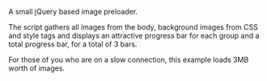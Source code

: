 A small jQuery based image preloader. 

The script gathers all images from the body, background images from CSS and style tags and displays an attractive
progress bar for each group and a total progress bar, for a total of 3 bars.


For those of you who are on a slow connection, this example loads 3MB worth of images.